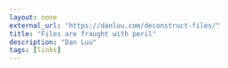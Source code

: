 ```yaml
---
layout: none
external_url: "https://danluu.com/deconstruct-files/"
title: "Files are fraught with peril"
description: "Dan Luu"
tags: [links]
---
```

